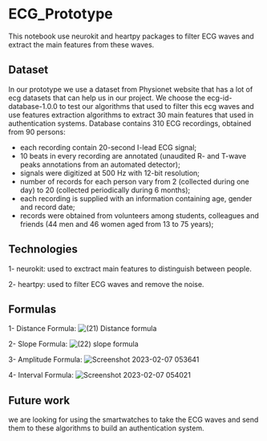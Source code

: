 # ECG_Prototype
This notebook use neurokit and heartpy packages to filter ECG waves and extract the main features from these waves.

## Dataset
In our prototype we use a dataset from Physionet website that has a lot of ecg datasets that can help us in our project.
We choose the ecg-id-database-1.0.0 to test our algorithms that used to filter this ecg waves and use features extraction algorithms to extract 30 main features that used in authentication systems.
Database contains 310 ECG recordings, obtained from 90 persons:
- each recording contain 20-second I-lead ECG signal;
- 10 beats in every recording are annotated (unaudited R- and T-wave peaks annotations from an automated detector);
- signals were digitized at 500 Hz with 12-bit resolution;
- number of records for each person vary from 2 (collected during one day) to 20 (collected periodically during 6 months);
- each recording is supplied with an information containing age, gender and record date;
- records were obtained from volunteers among students, colleagues and friends (44 men and 46 women aged from 13 to 75 years);

## Technologies
1- neurokit: used to exctract main features to distinguish between people.

2- heartpy: used to filter ECG waves and remove the noise.


## Formulas
1- Distance Formula:
![(21) Distance formula](https://github.com/Stevenwaheed/ECG_Prototype/assets/83607748/e4d5b286-12c4-4555-8e3a-53687610a588)


2- Slope Formula:
![(22) slope formula](https://github.com/Stevenwaheed/ECG_Prototype/assets/83607748/b68ce856-15b0-488b-991e-6dcdbd13bf06)


3- Amplitude Formula:
![Screenshot 2023-02-07 053641](https://github.com/Stevenwaheed/ECG_Prototype/assets/83607748/b59f116e-4e59-47c1-bc0a-1fea55bf48e9)


4- Interval Formula:
![Screenshot 2023-02-07 054021](https://github.com/Stevenwaheed/ECG_Prototype/assets/83607748/045ce254-a788-4bf7-a3f1-8bdd68be6fdb)





## Future work
we are looking for using the smartwatches to take the ECG waves and send them to these algorithms to build an authentication system.
